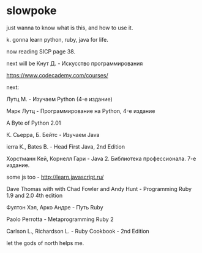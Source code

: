 # slowpoke
just wanna to know what is this, and how to use it. 

k. gonna learn python, ruby, java for life.

now reading SICP page 38.

next will be Кнут Д. - Искусство программирования 

https://www.codecademy.com/courses/

next:

Лутц М. - Изучаем Python (4-е издание)

Марк Лутц - Программирование на Python, 4-е издание

A Byte of Python 2.01


К. Сьерра, Б. Бейтс - Изучаем Java

ierra K., Bates B. - Head First Java, 2nd Edition

Хорстманн Кей, Корнелл Гари - Java 2. Библиотека профессионала. 7-е издание.


some js too - http://learn.javascript.ru/



Dave Thomas with with Chad Fowler and Andy Hunt - Programming Ruby 1.9 and 2.0 4th edition

Фултон Хэл, Арко Андре - Путь Ruby

Paolo Perrotta - Metaprogramming Ruby 2

Carlson L., Richardson L. - Ruby Cookbook - 2nd Edition


let the gods of north helps me.

